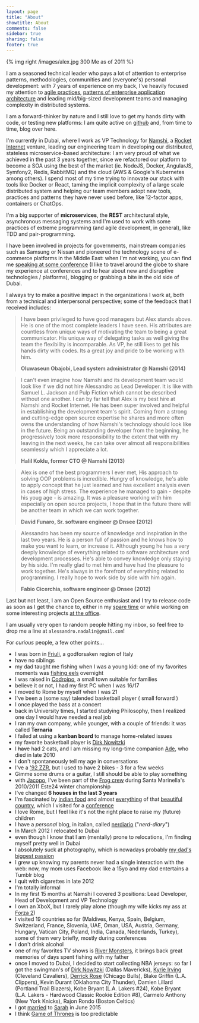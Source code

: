 ```yaml
---
layout: page
title: "About"
showtitle: About
comments: false
sidebar: true
sharing: false
footer: true
---
```


{% img right /images/alex.jpg 300 Me as of 2011 %}

I am a seasoned technical leader who pays a lot of attention
to enterprise patterns, methodologies, communities and (everyone's)
personal development: with 7 years of experience on my back, I've
heavily focused my attention to [agile practices](http://agilemanifesto.org/),
[patterns of enterprise application architecture](http://www.martinfowler.com/books/eaa.html)
and leading mid/big-sized development teams and managing complexity in distributed systems.

I am a forward-thinker by nature and I still love to get my hands dirty with code, or testing new platforms: I am quite active on [github](https://github.com/odino) and, from time to time,
blog over here.

I'm currently in Dubai, where I work as VP Technology for [Namshi](http://namshi.com), a [Rocket Internet](http://www.rocket-internet.de) venture, leading our engineering team in developing our distributed, stateless microservice-based architecture: I am very proud of what we achieved in the past 3 years together, since we refactored our platform to become a SOA using the best of the market (ie. NodeJS, Docker, AngularJS, Symfony2, Redis, RabbitMQ) and the cloud (AWS & Google's Kubernetes among others).
I spend most of my time trying to innovate our stack with tools like Docker or React, taming the implicit complexity of a large scale distributed system and helping our team members adopt new tools, practices and patterns they have never used before, like 12-factor apps, containers or ChatOps.

I'm a big supporter of **microservices**, the **REST** architectural style, asynchronous messaging systems and I'm used to work with some practices of extreme programming (and agile development, in general), like TDD and pair-programming.

I have been involved in projects for governments, mainstream companies
such as Samsung or Nissan and pioneered the technology scene of
e-commerce platforms in the Middle East: when I'm not working, you
can find me [speaking at some conference](/conferences/) (I like to travel around the
globe to share my experience at conferences and to hear about new and
disruptive technologies / platforms), blogging or grabbing a bite
in the old side of Dubai.

I always try to make a positive impact in the organizations I
work at, both from a technical and interpersonal perspective;
some of the feedback that I received includes:


> I have been privileged to have good managers but Alex stands above.
> He is one of the most complete leaders I have seen. His attributes
> are countless from unique ways of motivating the team to being a
> great communicator. His unique way of delegating tasks as well
> giving the team the flexibility is incomparable. As VP, he still
> likes to get his hands dirty with codes. Its a great joy and pride
> to be working with him.
>
> **Oluwaseun Obajobi, Lead system administrator @ Namshi (2014)**

> I can't even imagine how Namshi and its development team would look
> like if we did not hire Alessandro as Lead Developer.
> It is like with Samuel L. Jackson and Pulp Fiction which cannot
> be described without one another. I can by far tell that Alex is
> my best hire at Namshi and Rocket Internet. He has been super
> involved and helpful in establishing the development team's spirit.
> Coming from a strong and cutting-edge open source expertise he shares
> and more often owns the understanding of how Namshi's technology
> should look like in the future. Being an outstanding developer from
> the beginning, he progressively took more responsibility to the extent
> that with my leaving in the next weeks, he can take over almost all
> responsibilities seamlessly which I appreciate a lot.
>
> **Halil Koklu, former CTO @ Namshi (2013)**

> Alex is one of the best programmers I ever met, His approach to solving
> OOP problems is incredible. Hungry of knowledge, he's able to apply
> concept that he just learned and has excellent analysis even in cases
> of high stress.
> The experience he managed to gain - despite his youg age - is amazing.
> It was a pleasure working with him especially on open source projects,
> I hope that in  the future there will be another team in which we can work
> together.
>
> **David Funaro, Sr. software engineer @ Dnsee (2012)**

> Alessandro has been my source of knowledge and inspiration in the last
> two years. He is a person full of passion and he knows how to make you
> want to learn, or increase it.
> Although young he has a very deeply knowledge of everything related
> to software architecture and development processes. He's able to convey
> knowledge only staying by his side.
> I'm really glad to met him and have had the pleasure to work together.
> He's always in the forefront of everything related to programming.
> I really hope to work side by side with him again.
>
> **Fabio Cicerchia, software engineer @ Dnsee (2012)**

Last but not least, I am an Open Source enthusiast and I try to
release code as soon as I get the chance to, either in my
[spare time](https://github.com/odino) or while working on
some interesting projects [at the office](https://github.com/namshi).

I am usually very open to random people hitting my inbox, so feel
free to drop me a line at `alessandro.nadalin@gmail.com`!

For *curious* people, a few other points...

* I was born in
[Friuli](http://maps.google.com/maps?q=san+vito+al+tagliamento&hl=en&ll=45.912944,12.854004&spn=4.448731,10.821533&sll=41.89052,12.494249&sspn=0.594988,1.352692&vpsrc=6&hnear=San+Vito+al+Tagliamento+Pordenone,+Friuli-Venezia+Giulia,+Italy&t=m&z=7),
a godforsaken region of Italy
* have no siblings
* my dad taught me fishing when I was a young kid: one of my favorites moments was [fishing eels](http://www.chicagoreader.com/imager/eel/b/original/7916914/ea87/Key_Ingredient_1966.jpg) overnight
* I was raised in [Codroipo](http://en.wikipedia.org/wiki/Codroipo),
a small town suitable for families
* believe it or not, I had my first PC when I was 16/17
* I moved to Rome by myself when I was 21
* I've been a (some say) talended basketball player ( small forward )
* I once played the bass at a concert
* back in University times, I started studying Philosophy, then I realized one day
I would have needed a real job
* I ran my own company, while younger, with a couple of friends: it was called
**Ternaria**
* I failed at using a **kanban board** to manage home-related issues
* my favorite basketball player is [Dirk Nowitzki](http://en.wikipedia.org/wiki/Dirk_Nowitzki)
* I ~~have~~ had 2 cats, and I am missing my long-time companion
[Ade](http://www.odino.org/201/il-buio-nell-anima), who died in late 2010
* I don't spontaneously tell my age in conversations
* I've a ['92 ZZR](http://a4.sphotos.ak.fbcdn.net/hphotos-ak-snc3/15331_1230037001690_1552073836_615791_859041_n.jpg), but I used to have 2 bikes - 3 for a few weeks
* Gimme some drums or a guitar, I still should be able to play something
* with [Jacopo](http://www.agiledevelopment.it/), I've been part of the
[Frog crew](http://a1.sphotos.ak.fbcdn.net/hphotos-ak-snc6/179422_1744393780288_1552073836_1746666_5292395_n.jpg) during Santa Marinella's 2010/2011 Este24 winter championship
* I've changed **6 houses in the last 3 years**
* I'm fascinated by [indian food](http://a8.sphotos.ak.fbcdn.net/hphotos-ak-snc7/390052_2597546188565_1552073836_2665338_114963098_n.jpg) and almost
[everything](http://a3.sphotos.ak.fbcdn.net/hphotos-ak-snc7/319666_2596714327769_1552073836_2664926_1543548191_n.jpg)
of that [beautiful country](http://www.flickr.com/photos/alessandrolombardi/6438543299/in/set-72157628237175419),
which I visited for a [conference](http://2011.osidays.com/speakers)
* I love Rome, but I feel like it's not the right place to raise my (future) children
* I have a *personal* blog, in italian, called [nerdiario](http://www.nerdiario.it) ("*nerd-diary*")
* In March 2012 I relocated to Dubai
* even though I know that I am (mentally) prone to relocations, I'm finding myself pretty well in Dubai
* I absolutely suck at photography, which is nowadays probably [my dad's biggest passion](http://www.flickr.com/people/franconadalin59/)
* I grew up knowing my parents never had a single interaction with the web: now, my mom uses Facebook like a 15yo and my dad entertains a Tumblr blog
* I quit with cigarettes in late 2012
* I'm totally informal
* In my first 15 months at Namshi I covered 3 positions: Lead Developer, Head of Development and VP Technology
* I own an XboX, but I rarely play alone (though my wife kicks my ass at [Forza 2](https://en.wikipedia.org/wiki/Forza_Motorsport_2))
* I visited 19 countries so far (Maldives, Kenya, Spain, Belgium, Switzerland, France, Slovenia, UAE, Oman, USA, Austria, Germany, Hungary, Vatican City, Poland, India, Canada, Nederlands, Turkey), some of them very briefly, mostly during conferences
* I don't drink alcohol
* one of my favorites TV shows is [River Monsters](http://en.wikipedia.org/wiki/River_Monsters), it brings back great memories of days spent fishing with my father
* once I moved to Dubai, I decided to start collecting NBA jerseys: so far I got the swingman's of [Dirk Nowitzki](http://en.wikipedia.org/wiki/Dirk_Nowitzki) (Dallas Mavericks), [Kyrie Irving](http://en.wikipedia.org/wiki/Kyrie_Irving) (Cleveland Cavaliers), [Derrick Rose](http://en.wikipedia.org/wiki/Derrick_Rose) (Chicago Bulls), Blake Griffin (L.A. Clippers), Kevin Durant (Oklahoma City Thunder), Damien Lillard (Portland Trail Blazers), Kobe Bryant (L.A. Lakers #24), Kobe Bryant (L.A. Lakers - Hardwood Classic Rookie Edition #8), Carmelo Anthony (New York Knicks), Rajon Rondo (Boston Celtics)
* I got [married](/married) to [Sarah](https://www.facebook.com/sarah.mujeeb) in June 2015
* I think [Game of Thrones](https://en.wikipedia.org/wiki/Game_of_Thrones) is too predictable
